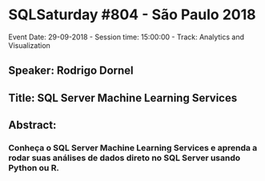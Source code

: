 # SQLSaturday #804 - São Paulo 2018
Event Date: 29-09-2018 - Session time: 15:00:00 - Track: Analytics and Visualization
## Speaker: Rodrigo Dornel
## Title: SQL Server Machine Learning Services
## Abstract:
### Conheça o SQL Server Machine Learning Services e aprenda a rodar suas análises de dados direto no SQL Server usando Python ou R.
